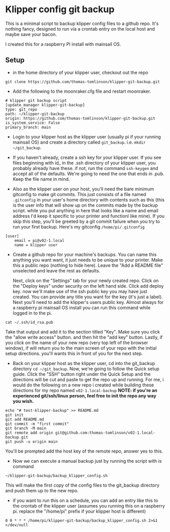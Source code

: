 # Klipper config git backup

This is a minimal script to backup klipper config files to a github repo.  It's
nothing fancy, designed to run via a crontab entry on the local host and maybe
save your bacon.

I created this for a raspberry PI install with mainsail OS.  

## Setup

* in the home directory of your klipper user, checkout out the repo 

```
git clone https://github.com/thomas-tomlinson/klipper-git-backup.git
```

* Add the following to the moonraker.cfg file and restart moonraker.  

```
# klipper git backup script
[update_manager klipper-git-backup]
type: git_repo
path: ~/klipper-git-backup
origin: https://github.com/thomas-tomlinson/klipper-git-backup.git
is_system_service: False
primary_branch: main
```

* Login to your klipper host as the klipper user (usually pi if your running
  mainsail OS) and create a directory called `git_backup`.  i.e. `mkdir
  ~/git_backup`.

* If you haven't already, create a ssh key for your klipper user.  If you see
  files beginning with id_ in the .ssh directory of your klipper user, you
  probably already have these.  if not, run the command `ssh-keygen` and accept
  all of the defaults.  We're going to need the one that ends in .pub.  Keep
  the file name in mind.

* Also as the klipper user on your host, you'll need the bare minimum gitconfig
  to make git commits.  This just consists of a file named `.gitconfig` in your
  user's home directory with contents such as this (this is the user info that
  will show up on the commits made by the backup script.  while you put
  anything in here that looks like a name and email address I'd keep it
  specific to your printer and functionl like mine).  If you skip this step,
  you'll be greeted by a git commit failure when you try to run your first
  backup. Here's my gitconfig `/home/pi/.gitconfig` 
```
[user]
	email = pi@v02-1.local
	name = klipper user
```

* Create a github repo for your machine's backups.  You can name this anything
  you want want, it just needs to be unique to your printer.  Make this a
  public repo (nothing to hide here).  Leave the "Add a README file" unselected
  and leave the rest as defaults.

  Next, click on the "Settings" tab for your newly created repo.  Click on the
  "Deploy keys" under security on the left hand side.  Click add deploy key.
  now we'll make use of the ssh public key you may have just created.  You can
  provide any title you want for the key (it's just a label).  Next you'll need
  to add the klipper's users public key.  Almost always for a raspberry pi
  mainsail OS install you can run this command while logged in to the pi.
   
```
cat ~/.ssh/id_rsa.pub
```
  Take that output and add it to the section titled "Key".  Make sure you click
  the "allow write access" button.  and then hit the "add key" button.  Lastly,
  if you click on the name of your new repo (very top left of the browser
  window), if will return you to the main screen of your repo with the initial
  setup directions.  you'll wants this in front of you for the next step.


* Back on your klipper host as the klipper user, cd into the git_backup
  directory `cd ~/git_backup`.  Now, we're going to follow the Quick setup
  guide.  Click the "SSH" button right under the Quick Setup and the directions
  will be cut and paste to get the repo up and running.  For me, i would do the
  following on a new repo i created while building these directions for my
  repo  named `v02-1.local-backup`
  **NOTE: if you're an experienced git/ssh/linux person, feel free to init the
  repo any way you wish.**

```
echo "# test-klipper-backup" >> README.md
git init
git add README.md
git commit -m "first commit"
git branch -M main
git remote add origin git@github.com:thomas-tomlinson/v02-1.local-backup.git
git push -u origin main
```
You'll be prompted add the host key of the remote repo, answer yes to this.

* Now we can execute a manual backup just by running the script with is command
```
~/klipper-git-backup/backup_klipper_config.sh
```

This will make the first copy of the config files to the git_backup directory
and push them up to the new repo.

* if you want to run this on a schedule, you can add an entry like this to the
  crontab of the klipper user (assumes you running this on a raspberry pi.
  replace the "/home/pi" prefix if your klipper host is different)

```
0 0 * * * /home/pi/klipper-git-backup/backup_klipper_config.sh 2>&1 >/dev/null
```







